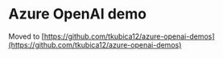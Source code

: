# Azure OpenAI demo
Moved to [https://github.com/tkubica12/azure-openai-demos](https://github.com/tkubica12/azure-openai-demos)